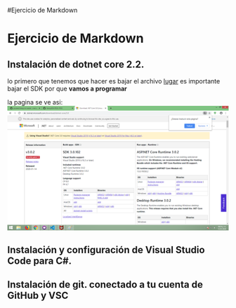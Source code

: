 #Ejercicio de Markdown

# Ejercicio de Markdown

## Instalación de dotnet core 2.2.

lo primero que tenemos que hacer es bajar el archivo
[lugar](https://dotnet.microsoft.com/download/dotnet-core/3.0)
es importante bajar el SDK por que **vamos a programar**

la pagina se ve asi:
![](./Imagen_01.png)

## Instalación y configuración de Visual Studio Code para C#.


## Instalación de git. conectado a tu cuenta de GitHub y VSC
